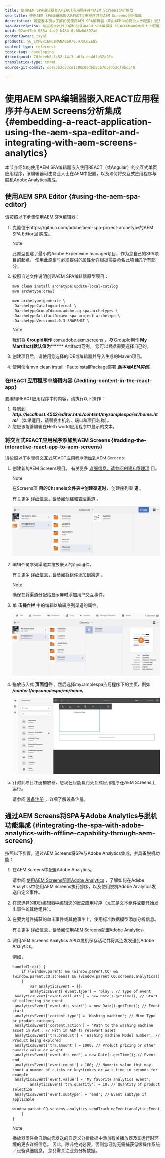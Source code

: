 ```yaml
---
title: 使用AEM SPA编辑器嵌入REACT应用程序并与AEM Screens分析集成
seo-title: 使用AEM SPA编辑器嵌入REACT应用程序并与AEM Screens分析集成
description: 可查看本页以了解如何使用AEM SPA编辑器（可由AEM中的商业人士配置）嵌入使用REACT（或Angular）的交互式单页应用程序，以及如何将交互式应用程序与脱机Adobe Analytics集成。
seo-description: 可查看本页以了解如何使用AEM SPA编辑器（可由AEM中的商业人士配置）嵌入使用REACT（或Angular）的交互式单页应用程序，以及如何将交互式应用程序与脱机Adobe Analytics集成。
uuid: 02ae67bb-058a-4aa9-b484-0c60a8d897ad
contentOwner: jsyal
products: SG_EXPERIENCEMANAGER/6.4/SCREENS
content-type: reference
topic-tags: developing
discoiquuid: 70fdeeb8-0c82-44f3-a6fa-ee4dfb32a90b
translation-type: tm+mt
source-git-commit: cdec5b3c57ce1c80c0ed6b5cb7650b52cf9bc340

---
```



# 使用AEM SPA编辑器嵌入REACT应用程序并与AEM Screens分析集成{#embedding-a-react-application-using-the-aem-spa-editor-and-integrating-with-aem-screens-analytics}

本节介绍如何使用AEM SPA编辑器嵌入使用REACT（或Angular）的交互式单页应用程序，该编辑器可由商业人士在AEM中配置，以及如何将交互式应用程序与脱机Adobe Analytics集成。

## 使用AEM SPA Editor {#using-the-aem-spa-editor}

请按照以下步骤使用AEM SPA编辑器：

1. 克隆位于https://github.com/adobe/aem-spa-project-archetype的AEM SPA Editor回 [购库。](https://github.com/adobe/aem-spa-project-archetype)

   >[!NOTE]
   >
   >此原型创建了最小的Adobe Experience manager项目，作为您自己的SPA项目的起点。 使用此原型时必须提供的属性允许根据需要命名此项目的所有部分。

1. 按照自述文件说明创建AEM SPA编辑器原型项目：

   ```
   mvn clean install archetype:update-local-catalog
   mvn archetype:crawl
   
   mvn archetype:generate \
   -DarchetypeCatalog=internal \
   -DarchetypeGroupId=com.adobe.cq.spa.archetypes \
   -DarchetypeArtifactId=aem-spa-project-archetype \
   -DarchetypeVersion=1.0.3-SNAPSHOT \
   ```

   >[!NOTE]
   >
   >我们将 **GroupId用作** com.adobe.aem.screens ***，将*** GroupId用作 **My Martifact(默认值为******** Artifact)范例。 您可以根据需要选择自己的。

1. 创建项目后，请使用您选择的IDE或编辑器并导入生成的Maven项目。
1. 使用命令mvn clean install -PautoInstallPackage部署 ***到本地AEM实例***。

### 在REACT应用程序中编辑内容 {#editing-content-in-the-react-app}

要编辑REACT应用程序中的内容，请执行以下操作：

1. 导航到 ***http://localhost:4502/editor.html/content/mysamplespa/en/home.html*** （如果适用，请替换主机名、端口和项目名称）。
1. 您应该能够编辑在Hello world应用程序中显示的文本。

### 将交互式REACT应用程序添加到AEM Screens {#adding-the-interactive-react-app-to-aem-screens}

请按照以下步骤将交互式REACT应用程序添加到AEM Screens:

1. 创建新的AEM Screens项目。 有关更多 [详细信息，请参阅创建和管理项](/help/screens/creating-a-screens-project.md) 目。

   >[!NOTE]
   >
   >在Screens项 **目的Channels文件夹中创建渠道时，** 创建序列渠 **道** 。
   >
   >有关更多 [详细信息，请参阅创建和管理渠道](/help/screens/managing-channels.md) 。

   ![screen_shot_2019-02-15at100330am](assets/screen_shot_2019-02-15at100330am.png)

1. 编辑任何序列渠道并拖放嵌入的页面组件。

   有关更多 [详细信息，请参阅将组件添加到渠道](/help/screens/adding-components-to-a-channel.md) 。

   >[!NOTE]
   >
   >确保在将渠道分配给显示屏时添加用户交互事件。

1. 单 **击操作栏** 中的编辑以编辑序列渠道的属性。

   ![screen_shot_2019-02-15at100555am](assets/screen_shot_2019-02-15at100555am.png)

1. 拖放嵌入式 **页面组件** ，然后选择mysamplespa应用程序下的主页，例如 ***/content/mysamplespa/en/home***。

   ![screen_shot_2019-02-15at101104am](assets/screen_shot_2019-02-15at101104am.png)

1. 针对此项目注册播放器，您现在应能看到交互式应用程序在AEM Screens上运行。

   请参阅 [设备注册](/help/screens/device-registration.md) ，详细了解设备注册。

## 通过AEM Screens将SPA与Adobe Analytics与脱机功能集成 {#integrating-the-spa-with-adobe-analytics-with-offline-capability-through-aem-screens}

按照以下步骤，通过AEM Screens将SPA与Adobe Analytics集成，并具备脱机功能：

1. 在AEM Screens中配置Adobe Analytics。

   请参阅 [使用AEM Screens配置Adobe Analytics](/help/screens/configuring-adobe-analytics-aem-screens.md) ，了解如何在Adobe Analytics中使用AEM Screens执行排序，以及使用脱机Adobe Analytics发送自定义事件。

1. 在您选择的IDE/编辑器中编辑您的反应应用程序（尤其是文本组件或要开始发出事件的其他组件）。
1. 在要为组件捕获的单击事件或其他事件上，使用标准数据模型添加分析信息。

   有关更多 [详细信息，请参](/help/screens/configuring-adobe-analytics-aem-screens.md)阅使用AEM Screens配置Adobe Analytics。

1. 调用AEM Screens Analytics API以脱机保存活动并将其连发发送到Adobe Analytics。

   例如，

   ```
   handleClick() {
       if ((window.parent) && (window.parent.CQ) && (window.parent.CQ.screens) && (window.parent.CQ.screens.analytics))
       {
           var analyticsEvent = {};
           analyticsEvent['event.type'] = 'play'; // Type of event
    analyticsEvent['event.coll_dts'] = new Date().getTime(); // Start of collecting the event
    analyticsEvent['event.dts_start'] = new Date().getTime(); // Event start
    analyticsEvent['content.type'] = 'Washing machine'; // Mime Type or product category
    analyticsEvent['content.action'] = 'Path to the washing machine asset in AEM'; // Path in AEM to relevant asset
    analyticsEvent['trn.product'] = 'Washing machine Model number'; // Product being explored
    analyticsEvent['trn.amount'] = 1000; // Product pricing or other numeric value or weight
    analyticsEvent['event.dts_end'] = new Date().getTime(); // Event end
    analyticsEvent['event.count'] = 100; // Numeric value that may count a number of clicks or keystrokes or wait time in seconds for example
    analyticsEvent['event.value'] = 'My favorite analytics event';
           analyticsEvent['trn.quantity'] = 10; // Quantity of product selection
    analyticsEvent['event.subtype'] = 'end'; // Event subtype if applicable
    window.parent.CQ.screens.analytics.sendTrackingEvent(analyticsEvent);
       }
   }
   ```

   >[!NOTE]
   >
   >播放器固件会自动向您发送的自定义分析数据中添加有关播放器及其运行时环境的更多详细信息。 因此，除非绝对必要，否则您可能无需捕获低级操作系统／设备详细信息。 您只需关注业务分析数据。

